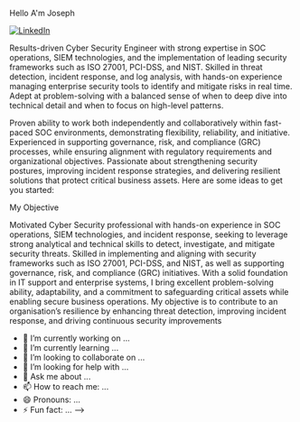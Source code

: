 Hello A'm Joseph 

<a href="https://linkedin.com/in/joseph-awe-1a8539121">
  <img src="https://img.shields.io/badge/-LinkedIn-0072B1?style=for-the-badge&logo=linkedin&logoColor=white" alt="LinkedIn">
</a>

Results-driven Cyber Security Engineer with strong expertise in SOC operations, SIEM technologies, and the implementation of leading security frameworks such as ISO 27001, PCI-DSS, and NIST. Skilled in threat detection, incident response, and log analysis, with hands-on experience managing enterprise security tools to identify and mitigate risks in real time. Adept at problem-solving with a balanced sense of when to deep dive into technical detail and when to focus on high-level patterns.

Proven ability to work both independently and collaboratively within fast-paced SOC environments, demonstrating flexibility, reliability, and initiative. Experienced in supporting governance, risk, and compliance (GRC) processes, while ensuring alignment with regulatory requirements and organizational objectives. Passionate about strengthening security postures, improving incident response strategies, and delivering resilient solutions that protect critical business assets.
Here are some ideas to get you started:

My Objective 

 Motivated Cyber Security professional with hands-on experience in SOC operations, SIEM technologies, and incident response, seeking to leverage strong analytical and technical skills to detect, investigate, and mitigate security threats. Skilled in implementing and aligning with security frameworks such as ISO 27001, PCI-DSS, and NIST, as well as supporting governance, risk, and compliance (GRC) initiatives. With a solid foundation in IT support and enterprise systems, I bring excellent problem-solving ability, adaptability, and a commitment to safeguarding critical assets while enabling secure business operations. My objective is to contribute to an organisation’s resilience by enhancing threat detection, improving incident response, and driving continuous security improvements

- 🔭 I’m currently working on ...
- 🌱 I’m currently learning ...
- 👯 I’m looking to collaborate on ...
- 🤔 I’m looking for help with ...
- 💬 Ask me about ...
- 📫 How to reach me: ...
- 😄 Pronouns: ...
- ⚡ Fun fact: ...
-->
